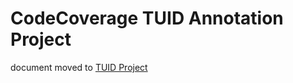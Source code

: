 # CodeCoverage TUID Annotation Project

document moved to  [TUID Project](https://github.com/mozilla/TUID/tree/dev/docs)
